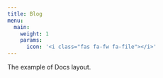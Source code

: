 ```yaml
---
title: Blog
menu:
  main:
    weight: 1
    params:
      icon: '<i class="fas fa-fw fa-file"></i>'
---
```


The example of Docs layout.
